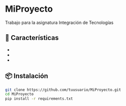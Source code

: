 # MiProyecto

Trabajo para la asignatura Integración de Tecnologías

## 🚀 Características

- 
- 
- 

## 📦 Instalación

```bash
git clone https://github.com/tuusuario/MiProyecto.git
cd MiProyecto
pip install -r requirements.txt
